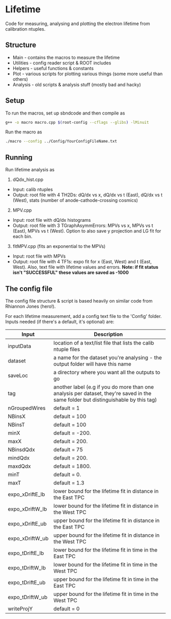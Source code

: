 # Lifetime

Code for measuring, analysing and plotting the electron lifetime from calibration ntuples. 

## Structure

* Main - contains the macros to measure the lifetime
* Utilities - config reader script & ROOT includes
* Helpers - useful functions & constants
* Plot - various scripts for plotting various things (some more useful than others)
* Analysis - old scripts & analysis stuff (mostly bad and hacky)

## Setup

To run the macros, set up sbndcode and then compile as 

```bash
g++ -o macro macro.cpp $(root-config --cflags --glibs) -lMinuit
```

Run the macro as

```bash
./macro --config ../Config/YourConfigFileName.txt
```

## Running

Run lifetime analysis as 
1. dQdx_hist.cpp
* Input: calib ntuples
* Output: root file with 4 TH2Ds: dQ/dx vs x, dQ/dx vs t (East), dQ/dx vs t (West), stats (number of anode-cathode-crossing cosmics)
2. MPV.cpp
* Input: root file with dQ/dx histograms
* Output: root file with 3 TGraphAsymmErrors: MPVs vs x, MPVs vs t (East), MPVs vs t (West). Option to also save y projection and LG fit for each bin.
3. fitMPV.cpp (fits an exponential to the MPVs)
* Input: root file with MPVs
* Output: root file with 4 TF1s: expo fit for x (East, West) and t (East, West). Also, text file with lifetime values and errors. **Note: if fit status isn't "SUCCESSFUL" these values are saved as -1000**

## The config file

The config file structure & script is based heavily on similar code from Rhiannon Jones (hero!).

For each lifetime measurement, add a config text file to the 'Config' folder. Inputs needed (if there's a default, it's optional) are:

| Input    | Description |
| -------- | ------- |
| inputData  | location of a text/list file that lists the calib ntuple files    |
| dataset    | a name for the dataset you're analysing - the output folder will have this name    |
| saveLoc    | a directory where you want all the outputs to go    |
| tag | another label (e.g if you do more than one analysis per dataset, they're saved in the same folder but distinguishable by this tag)    |
| nGroupedWires    | default = 1    |
| NBinsX    | default = 100    |
| NBinsT    | default = 100    |
| minX    | default = -200.    |
| maxX    | default = 200.    |
| NBinsdQdx    | default = 75    |
| mindQdx    | default = 200.    |
| maxdQdx    | default = 1800.    |
| minT    | default = 0.   |
| maxT    | default = 1.3    |
| expo_xDriftE_lb    | lower bound for the lifetime fit in distance in the East TPC    |
| expo_xDriftW_lb    | lower bound for the lifetime fit in distance in the West TPC    |
| expo_xDriftE_ub    | upper bound for the lifetime fit in distance in the East TPC    |
| expo_xDriftW_ub    | upper bound for the lifetime fit in distance in the West TPC    |
| expo_tDriftE_lb    | lower bound for the lifetime fit in time in the East TPC    |
| expo_tDriftW_lb    | lower bound for the lifetime fit in time in the West TPC    |
| expo_tDriftE_ub    | upper bound for the lifetime fit in time in the East TPC    |
| expo_tDriftW_ub    | upper bound for the lifetime fit in time in the West TPC    |
| writeProjY    | default = 0    |